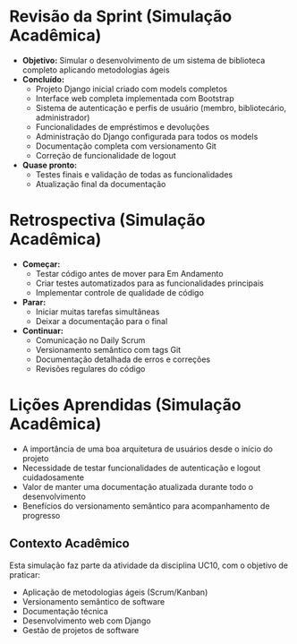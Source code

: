 # Revisão da Sprint (Simulação Acadêmica)
- **Objetivo:** Simular o desenvolvimento de um sistema de biblioteca completo aplicando metodologias ágeis
- **Concluído:** 
  - Projeto Django inicial criado com models completos
  - Interface web completa implementada com Bootstrap
  - Sistema de autenticação e perfis de usuário (membro, bibliotecário, administrador)
  - Funcionalidades de empréstimos e devoluções
  - Administração do Django configurada para todos os models
  - Documentação completa com versionamento Git
  - Correção de funcionalidade de logout
- **Quase pronto:** 
  - Testes finais e validação de todas as funcionalidades
  - Atualização final da documentação

# Retrospectiva (Simulação Acadêmica)
- **Começar:** 
  - Testar código antes de mover para Em Andamento
  - Criar testes automatizados para as funcionalidades principais
  - Implementar controle de qualidade de código
- **Parar:** 
  - Iniciar muitas tarefas simultâneas
  - Deixar a documentação para o final
- **Continuar:** 
  - Comunicação no Daily Scrum
  - Versionamento semântico com tags Git
  - Documentação detalhada de erros e correções
  - Revisões regulares do código

# Lições Aprendidas (Simulação Acadêmica)
- A importância de uma boa arquitetura de usuários desde o início do projeto
- Necessidade de testar funcionalidades de autenticação e logout cuidadosamente
- Valor de manter uma documentação atualizada durante todo o desenvolvimento
- Benefícios do versionamento semântico para acompanhamento de progresso

## Contexto Acadêmico
Esta simulação faz parte da atividade da disciplina UC10, com o objetivo de praticar:
- Aplicação de metodologias ágeis (Scrum/Kanban)
- Versionamento semântico de software
- Documentação técnica
- Desenvolvimento web com Django
- Gestão de projetos de software